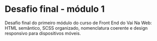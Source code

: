 # Desafio final - módulo 1 
Desafio final do primeiro módulo do curso de Front End do Vai Na Web:
HTML semântico, SCSS organizado, nomenclatura coerente e design responsivo para dispositivos móveis. 